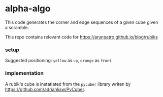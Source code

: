 # alpha-algo
This code generates the corner and edge sequences of a given cube given a scramble. 

This repo contains relevant code for https://arunpatro.github.io/blog/rubiks 

### setup
Suggested positioning: `yellow` as `up`, `orange` as `front`

### implementation
A rubik's cube is instatiated from the `pycuber` library writen by https://github.com/adrianliaw/PyCuber. 
